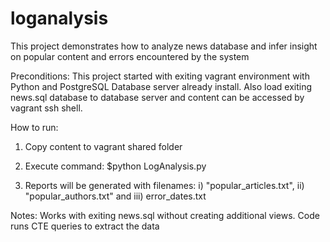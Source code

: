 # loganalysis
This project demonstrates how to analyze news database and infer insight on
popular content and errors encountered by the system


Preconditions:
This project started with exiting vagrant environment with Python and
PostgreSQL Database server already install. Also load exiting news.sql database
to database server and content can be accessed by vagrant ssh shell.

How to run:
1. Copy content to vagrant shared folder

2. Execute command:
$python LogAnalysis.py

3. Reports will be generated with filenames:
i) "popular_articles.txt",
ii) "popular_authors.txt" and
iii) error_dates.txt

Notes:
Works with exiting news.sql without creating additional views. Code runs CTE queries to extract the data
